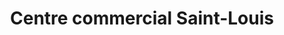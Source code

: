 ---
title: "Centre commercial Saint-Louis"
url: /roanne/centre-commercial-saint-louis/
shop: Einkaufszentrum
---